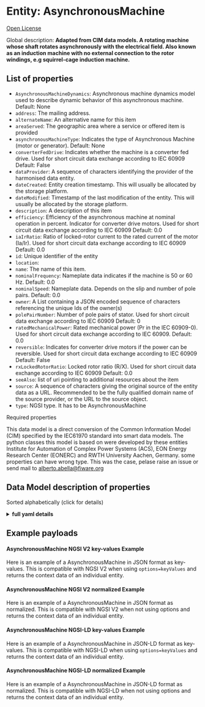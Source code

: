 Entity: AsynchronousMachine  
===========================  
[Open License](https://github.com/smart-data-models//dataModel.EnergyCIM/blob/master/AsynchronousMachine/LICENSE.md)  
Global description: **Adapted from CIM data models. A rotating machine whose shaft rotates asynchronously with the electrical field.  Also known as an induction machine with no external connection to the rotor windings, e.g squirrel-cage induction machine.**  

## List of properties  

- `AsynchronousMachineDynamics`: Asynchronous machine dynamics model used to describe dynamic behavior of this asynchronous machine. Default: None  - `address`: The mailing address.  - `alternateName`: An alternative name for this item  - `areaServed`: The geographic area where a service or offered item is provided  - `asynchronousMachineType`: Indicates the type of Asynchronous Machine (motor or generator). Default: None  - `converterFedDrive`: Indicates whether the machine is a converter fed drive. Used for short circuit data exchange according to IEC 60909 Default: False  - `dataProvider`: A sequence of characters identifying the provider of the harmonised data entity.  - `dateCreated`: Entity creation timestamp. This will usually be allocated by the storage platform.  - `dateModified`: Timestamp of the last modification of the entity. This will usually be allocated by the storage platform.  - `description`: A description of this item  - `efficiency`: Efficiency of the asynchronous machine at nominal operation in percent. Indicator for converter drive motors. Used for short circuit data exchange according to IEC 60909 Default: 0.0  - `iaIrRatio`: Ratio of locked-rotor current to the rated current of the motor (Ia/Ir). Used for short circuit data exchange according to IEC 60909 Default: 0.0  - `id`: Unique identifier of the entity  - `location`:   - `name`: The name of this item.  - `nominalFrequency`: Nameplate data indicates if the machine is 50 or 60 Hz. Default: 0.0  - `nominalSpeed`: Nameplate data.  Depends on the slip and number of pole pairs. Default: 0.0  - `owner`: A List containing a JSON encoded sequence of characters referencing the unique Ids of the owner(s)  - `polePairNumber`: Number of pole pairs of stator. Used for short circuit data exchange according to IEC 60909 Default: 0  - `ratedMechanicalPower`: Rated mechanical power (Pr in the IEC 60909-0). Used for short circuit data exchange according to IEC 60909. Default: 0.0  - `reversible`: Indicates for converter drive motors if the power can be reversible. Used for short circuit data exchange according to IEC 60909 Default: False  - `rxLockedRotorRatio`: Locked rotor ratio (R/X). Used for short circuit data exchange according to IEC 60909 Default: 0.0  - `seeAlso`: list of uri pointing to additional resources about the item  - `source`: A sequence of characters giving the original source of the entity data as a URL. Recommended to be the fully qualified domain name of the source provider, or the URL to the source object.  - `type`: NGSI type. It has to be AsynchronousMachine    
Required properties  
This data model is a direct conversion of the Common Information Model (CIM) specified by the IEC61970 standard into smart data models. The python classes this model is based on were developed by these entities Institute for Automation of Complex Power Systems (ACS), EON Energy Research Center (EONERC) and RWTH University Aachen, Germany. some properties can have wrong type. This was the case, pelase raise an issue or send mail to alberto.abella@fiware.org  
## Data Model description of properties  
Sorted alphabetically (click for details)  
<details><summary><strong>full yaml details</strong></summary>    
```yaml  
AsynchronousMachine:    
  description: 'Adapted from CIM data models. A rotating machine whose shaft rotates asynchronously with the electrical field.  Also known as an induction machine with no external connection to the rotor windings, e.g squirrel-cage induction machine.'    
  properties:    
    AsynchronousMachineDynamics:    
      description: 'Asynchronous machine dynamics model used to describe dynamic behavior of this asynchronous machine. Default: None'    
      type: number    
      x-ngsi:    
        model: https://schema.org/Number    
    address:    
      description: 'The mailing address.'    
      properties:    
        addressCountry:    
          description: 'Property. The country. For example, Spain. Model:''https://schema.org/Text'''    
          type: string    
        addressLocality:    
          description: 'Property. The locality in which the street address is, and which is in the region. Model:''https://schema.org/Text'''    
          type: string    
        addressRegion:    
          description: 'Property. The region in which the locality is, and which is in the country. Model:''https://schema.org/Text'''    
          type: string    
        areaServed:    
          description: 'Property. The geographic area where a service or offered item is provided. Model:''https://schema.org/Text'''    
          type: string    
        postOfficeBoxNumber:    
          description: 'Property. The post office box number for PO box addresses. For example, Spain. Model:''https://schema.org/Text'''    
          type: string    
        postalCode:    
          description: 'Property. The postal code. For example, Spain. Model:''https://schema.org/Text'''    
          type: string    
        streetAddress:    
          description: 'Property. The street address. Model:''https://schema.org/Text'''    
          type: string    
      type: Property    
    alternateName:    
      description: 'An alternative name for this item'    
      type: Property    
    areaServed:    
      description: 'The geographic area where a service or offered item is provided'    
      type: Property    
      x-ngsi:    
        model: https://schema.org/Text    
    asynchronousMachineType:    
      description: 'Indicates the type of Asynchronous Machine (motor or generator). Default: None'    
      type: number    
      x-ngsi:    
        model: https://schema.org/Number    
    converterFedDrive:    
      description: 'Indicates whether the machine is a converter fed drive. Used for short circuit data exchange according to IEC 60909 Default: False'    
      type: number    
      x-ngsi:    
        model: https://schema.org/Number    
    dataProvider:    
      description: 'A sequence of characters identifying the provider of the harmonised data entity.'    
      type: Property    
    dateCreated:    
      description: 'Entity creation timestamp. This will usually be allocated by the storage platform.'    
      format: date-time    
      type: Property    
    dateModified:    
      description: 'Timestamp of the last modification of the entity. This will usually be allocated by the storage platform.'    
      format: date-time    
      type: Property    
    description:    
      description: 'A description of this item'    
      type: Property    
    efficiency:    
      description: 'Efficiency of the asynchronous machine at nominal operation in percent. Indicator for converter drive motors. Used for short circuit data exchange according to IEC 60909 Default: 0.0'    
      type: number    
      x-ngsi:    
        model: https://schema.org/Number    
    iaIrRatio:    
      description: 'Ratio of locked-rotor current to the rated current of the motor (Ia/Ir). Used for short circuit data exchange according to IEC 60909 Default: 0.0'    
      type: number    
      x-ngsi:    
        model: https://schema.org/Number    
    id:    
      anyOf: &asynchronousmachine_-_properties_-_owner_-_items_-_anyof    
        - description: 'Property. Identifier format of any NGSI entity'    
          maxLength: 256    
          minLength: 1    
          pattern: ^[\w\-\.\{\}\$\+\*\[\]`|~^@!,:\\]+$    
          type: string    
        - description: 'Property. Identifier format of any NGSI entity'    
          format: uri    
          type: string    
      description: 'Unique identifier of the entity'    
      type: Property    
    location:    
      $id: https://geojson.org/schema/Geometry.json    
      $schema: "http://json-schema.org/draft-07/schema#"    
      oneOf:    
        - properties:    
            bbox:    
              items:    
                type: number    
              minItems: 4    
              type: array    
            coordinates:    
              items:    
                type: number    
              minItems: 2    
              type: array    
            type:    
              enum:    
                - Point    
              type: string    
          required:    
            - type    
            - coordinates    
          title: 'GeoJSON Point'    
          type: object    
        - properties:    
            bbox:    
              items:    
                type: number    
              minItems: 4    
              type: array    
            coordinates:    
              items:    
                items:    
                  type: number    
                minItems: 2    
                type: array    
              minItems: 2    
              type: array    
            type:    
              enum:    
                - LineString    
              type: string    
          required:    
            - type    
            - coordinates    
          title: 'GeoJSON LineString'    
          type: object    
        - properties:    
            bbox:    
              items:    
                type: number    
              minItems: 4    
              type: array    
            coordinates:    
              items:    
                items:    
                  items:    
                    type: number    
                  minItems: 2    
                  type: array    
                minItems: 4    
                type: array    
              type: array    
            type:    
              enum:    
                - Polygon    
              type: string    
          required:    
            - type    
            - coordinates    
          title: 'GeoJSON Polygon'    
          type: object    
        - properties:    
            bbox:    
              items:    
                type: number    
              minItems: 4    
              type: array    
            coordinates:    
              items:    
                items:    
                  type: number    
                minItems: 2    
                type: array    
              type: array    
            type:    
              enum:    
                - MultiPoint    
              type: string    
          required:    
            - type    
            - coordinates    
          title: 'GeoJSON MultiPoint'    
          type: object    
        - properties:    
            bbox:    
              items:    
                type: number    
              minItems: 4    
              type: array    
            coordinates:    
              items:    
                items:    
                  items:    
                    type: number    
                  minItems: 2    
                  type: array    
                minItems: 2    
                type: array    
              type: array    
            type:    
              enum:    
                - MultiLineString    
              type: string    
          required:    
            - type    
            - coordinates    
          title: 'GeoJSON MultiLineString'    
          type: object    
        - properties:    
            bbox:    
              items:    
                type: number    
              minItems: 4    
              type: array    
            coordinates:    
              items:    
                items:    
                  items:    
                    items:    
                      type: number    
                    minItems: 2    
                    type: array    
                  minItems: 4    
                  type: array    
                type: array    
              type: array    
            type:    
              enum:    
                - MultiPolygon    
              type: string    
          required:    
            - type    
            - coordinates    
          title: 'GeoJSON MultiPolygon'    
          type: object    
      title: 'GeoJSON Geometry'    
    name:    
      description: 'The name of this item.'    
      type: Property    
    nominalFrequency:    
      description: 'Nameplate data indicates if the machine is 50 or 60 Hz. Default: 0.0'    
      type: number    
      x-ngsi:    
        model: https://schema.org/Number    
    nominalSpeed:    
      description: 'Nameplate data.  Depends on the slip and number of pole pairs. Default: 0.0'    
      type: number    
      x-ngsi:    
        model: https://schema.org/Number    
    owner:    
      description: 'A List containing a JSON encoded sequence of characters referencing the unique Ids of the owner(s)'    
      items:    
        anyOf: *asynchronousmachine_-_properties_-_owner_-_items_-_anyof    
        description: 'Property. Unique identifier of the entity'    
      type: Property    
    polePairNumber:    
      description: 'Number of pole pairs of stator. Used for short circuit data exchange according to IEC 60909 Default: 0'    
      type: number    
      x-ngsi:    
        model: https://schema.org/Number    
    ratedMechanicalPower:    
      description: 'Rated mechanical power (Pr in the IEC 60909-0). Used for short circuit data exchange according to IEC 60909. Default: 0.0'    
      type: number    
      x-ngsi:    
        model: https://schema.org/Number    
    reversible:    
      description: 'Indicates for converter drive motors if the power can be reversible. Used for short circuit data exchange according to IEC 60909 Default: False'    
      type: number    
      x-ngsi:    
        model: https://schema.org/Number    
    rxLockedRotorRatio:    
      description: 'Locked rotor ratio (R/X). Used for short circuit data exchange according to IEC 60909 Default: 0.0'    
      type: number    
      x-ngsi:    
        model: https://schema.org/Number    
    seeAlso:    
      description: 'list of uri pointing to additional resources about the item'    
      oneOf:    
        - items:    
            - format: uri    
              type: string    
          minItems: 1    
          type: array    
        - format: uri    
          type: string    
      type: Property    
    source:    
      description: 'A sequence of characters giving the original source of the entity data as a URL. Recommended to be the fully qualified domain name of the source provider, or the URL to the source object.'    
      type: Property    
    type:    
      description: 'NGSI type. It has to be AsynchronousMachine'    
      enum:    
        - AsynchronousMachine    
      type: Property    
  required: []    
  type: object    
```  
</details>    
## Example payloads    
#### AsynchronousMachine NGSI V2 key-values Example    
Here is an example of a AsynchronousMachine in JSON format as key-values. This is compatible with NGSI V2 when  using `options=keyValues` and returns the context data of an individual entity.  
#### AsynchronousMachine NGSI V2 normalized Example    
Here is an example of a AsynchronousMachine in JSON format as normalized. This is compatible with NGSI V2 when not using options and returns the context data of an individual entity.  
#### AsynchronousMachine NGSI-LD key-values Example    
Here is an example of a AsynchronousMachine in JSON-LD format as key-values. This is compatible with NGSI-LD when  using `options=keyValues` and returns the context data of an individual entity.  
#### AsynchronousMachine NGSI-LD normalized Example    
Here is an example of a AsynchronousMachine in JSON-LD format as normalized. This is compatible with NGSI-LD when not using options and returns the context data of an individual entity.  
